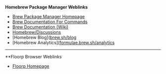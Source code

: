 **Homebrew Package Manager Weblinks**
- [Brew Package Manager Homepage](https://brew.sh/)
- [Brew Documentation For Commands](https://docs.brew.sh/Manpage)
- [Brew Documentation (Wiki)]([docs.brew.sh](https://docs.brew.sh))
- [Homebrew/Discussions](https://github.com/Homebrew/discussions/discussions)
- [Homebrew Blog]([brew.sh/blog](https://brew.sh/blog/)
- [Homebrew Analytics]([formulae.brew.sh/analytics](https://formulae.brew.sh/analytics/)

---
**Floorp Browser Weblinks
- [Floorp Homepage](https://floorp.app/en/)


